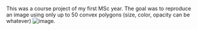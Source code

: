This was a course project of my first MSc year. The goal was to reproduce an image using only up to 50 convex polygons (size, color, opacity can be whatever) ![image](https://user-images.githubusercontent.com/22938566/136578682-7a7fb0bc-2f23-454d-8017-e9704b4cef2c.png).
